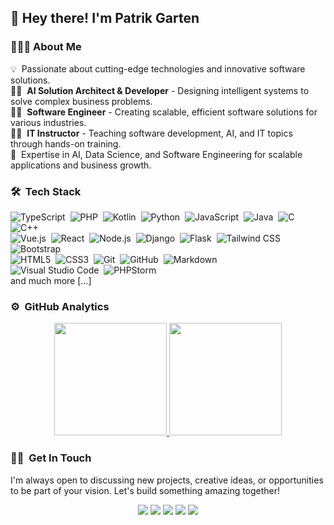 <h2>👋 Hey there! I'm Patrik Garten</h2>

### 👨🏻‍💻 About Me

💡 &nbsp;Passionate about cutting-edge technologies and innovative software solutions.  
👨‍💻 &nbsp;**AI Solution Architect & Developer** - Designing intelligent systems to solve complex business problems.  
👨‍💻 &nbsp;**Software Engineer** - Creating scalable, efficient software solutions for various industries.  
👨‍🏫 &nbsp;**IT Instructor** - Teaching software development, AI, and IT topics through hands-on training.  
🧠 &nbsp;Expertise in AI, Data Science, and Software Engineering for scalable applications and business growth.  

### 🛠 &nbsp;Tech Stack

![TypeScript](https://img.shields.io/badge/-TypeScript-05122A?style=flat&logo=typescript)&nbsp;
![PHP](https://img.shields.io/badge/-PHP-05122A?style=flat&logo=php&logoColor=276DC3)&nbsp;
![Kotlin](https://img.shields.io/badge/-Kotlin-05122A?style=flat&logo=kotlin)&nbsp;
![Python](https://img.shields.io/badge/-Python-05122A?style=flat&logo=python)&nbsp;
![JavaScript](https://img.shields.io/badge/-JavaScript-05122A?style=flat&logo=javascript)&nbsp;
![Java](https://img.shields.io/badge/-Java-05122A?style=flat&logo=Java&logoColor=FFA518)&nbsp;
![C](https://img.shields.io/badge/-C-05122A?style=flat&logo=C&logoColor=A8B9CC)&nbsp;
![C++](https://img.shields.io/badge/-C++-05122A?style=flat&logo=C%2B%2B&logoColor=00599C)\
![Vue.js](https://img.shields.io/badge/-Vue.js-05122A?style=flat&logo=vue.js)&nbsp;
![React](https://img.shields.io/badge/-React-05122A?style=flat&logo=react)&nbsp;
![Node.js](https://img.shields.io/badge/-Node.js-05122A?style=flat&logo=node.js)&nbsp;
![Django](https://img.shields.io/badge/-Django-05122A?style=flat&logo=django&logoColor=092E20)&nbsp;
![Flask](https://img.shields.io/badge/-Flask-05122A?style=flat&logo=flask)&nbsp;
![Tailwind CSS](https://img.shields.io/badge/-TailwindCSS-05122A?style=flat&logo=tailwindcss&logoColor=563D7C)&nbsp;
![Bootstrap](https://img.shields.io/badge/-Bootstrap-05122A?style=flat&logo=bootstrap&logoColor=563D7C)\
![HTML5](https://img.shields.io/badge/-HTML5-05122A?style=flat&logo=HTML5)&nbsp;
![CSS3](https://img.shields.io/badge/-CSS3-05122A?style=flat&logo=CSS3&logoColor=1572B6)&nbsp;
![Git](https://img.shields.io/badge/-Git-05122A?style=flat&logo=git)&nbsp;
![GitHub](https://img.shields.io/badge/-GitHub-05122A?style=flat&logo=github)&nbsp;
![Markdown](https://img.shields.io/badge/-Markdown-05122A?style=flat&logo=markdown)\
![Visual Studio Code](https://img.shields.io/badge/-VS%20Code-05122A?style=flat&logo=visual-studio-code&logoColor=007ACC)&nbsp;
![PHPStorm](https://img.shields.io/badge/-PHPStorm-05122A?style=flat&logo=jetbrains&logoColor=2C2255)\
and much more [...]

### ⚙️ &nbsp;GitHub Analytics

<p align="center">
  <a href="https://github.com/paifgx">
    <img height="180em" src="https://github-readme-stats.vercel.app/api?username=paifgx&show_icons=true&theme=algolia&include_all_commits=true&count_private=true"/>
    <img height="180em" src="https://github-readme-stats.vercel.app/api/top-langs/?username=paifgx&layout=compact&langs_count=8&theme=algolia"/>
  </a>
</p>

### 🤝🏻 &nbsp;Get In Touch

I'm always open to discussing new projects, creative ideas, or opportunities to be part of your vision. Let's build something amazing together!

<p align="center">
  <a href="https://garten.dev"><img src="https://img.shields.io/badge/-garten.dev-1769FF?style=flat&logo=Google-Chrome&logoColor=white"/></a>
  <a href="https://linkedin.com/in/paifgx"><img src="https://img.shields.io/badge/-Patrik%20Garten-0077B5?style=flat&logo=linkedin&logoColor=white"/></a>
  <a href="mailto:info@garten.dev"><img src="https://img.shields.io/badge/-info@garten.dev-D14836?style=flat&logo=Gmail&logoColor=white"/></a>
  <a href="https://instagram.com/garten.dev"><img src="https://img.shields.io/badge/-@garten.dev-E4405F?style=flat&logo=instagram&logoColor=white"/></a>
  <a href="https://instagram.com/garten.ai"><img src="https://img.shields.io/badge/-@garten.ai-E4405F?style=flat&logo=instagram&logoColor=white"/></a>  
</p>
